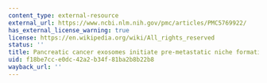 ```yaml
---
content_type: external-resource
external_url: https://www.ncbi.nlm.nih.gov/pmc/articles/PMC5769922/
has_external_license_warning: true
license: https://en.wikipedia.org/wiki/All_rights_reserved
status: ''
title: Pancreatic cancer exosomes initiate pre-metastatic niche formation in the liver
uid: f18be7cc-e0dc-42a2-b34f-81ba2b8b22b8
wayback_url: ''
---
```

